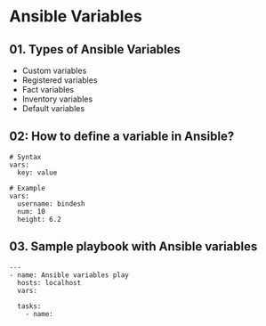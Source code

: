 # Ansible Variables

## 01. Types of Ansible Variables

- Custom variables
- Registered variables
- Fact variables
- Inventory variables
- Default variables

## 02: How to define a variable in Ansible?

```
# Syntax
vars:
  key: value

# Example
vars:
  username: bindesh
  num: 10
  height: 6.2
```

## 03. Sample playbook with Ansible variables

```
---
- name: Ansible variables play
  hosts: localhost
  vars:

  tasks:
    - name:
```
